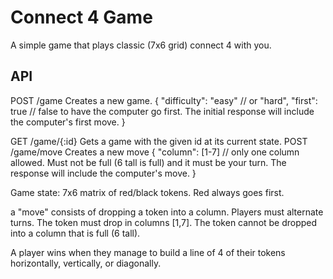 Connect 4 Game
==============

A simple game that plays classic (7x6 grid) connect 4 with you.  

## API

POST /game Creates a new game.
  {
    "difficulty": "easy" // or "hard",
    "first": true // false to have the computer go first. The initial response will include the computer's first move.
  }

GET /game/{:id} Gets a game with the given id at its current state.
POST /game/move Creates a new move
  {
    "column": [1-7]  // only one column allowed.  Must not be full (6 tall is full) and it must be your turn.  The response will include the computer's move.
  }



Game state:
7x6 matrix of red/black tokens.  Red always goes first.

a "move" consists of dropping a token into a column.  Players must alternate turns.  The token must drop in columns [1,7].  The token cannot be dropped into a column that is full (6 tall).

A player wins when they manage to build a line of 4 of their tokens horizontally, vertically, or diagonally.
